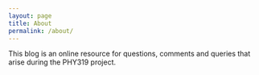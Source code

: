 ```yaml
---
layout: page
title: About
permalink: /about/
---
```


This blog is an online resource for questions, comments and queries that arise
during the PHY319 project.

